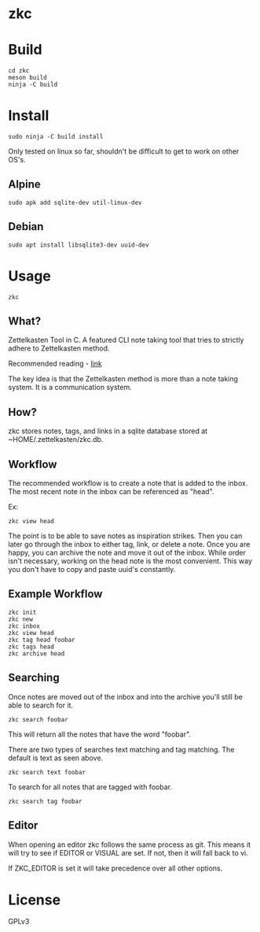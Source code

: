 # zkc

# Build

    cd zkc
    meson build
    ninja -C build

# Install

    sudo ninja -C build install

Only tested on linux so far, shouldn't be difficult to get to work on other OS's.

## Alpine

    sudo apk add sqlite-dev util-linux-dev

## Debian

    sudo apt install libsqlite3-dev uuid-dev

# Usage

    zkc

## What?

Zettelkasten Tool in C. A featured CLI note taking tool that tries to strictly adhere to Zettelkasten method.

Recommended reading - [link](https://luhmann.surge.sh/communicating-with-slip-boxes)

The key idea is that the Zettelkasten method is more than a note taking system. It is a communication system.

## How?

zkc stores notes, tags, and links in a sqlite database stored at ~HOME/.zettelkasten/zkc.db.

## Workflow

The recommended workflow is to create a note that is added to the inbox. The most recent note
in the inbox can be referenced as "head".

Ex:

    zkc view head

The point is to be able to save notes as inspiration strikes. Then you can later go through
the inbox to either tag, link, or delete a note. Once you are happy, you can archive the note
and move it out of the inbox. While order isn't necessary, working on the head note is the
most convenient. This way you don't have to copy and paste uuid's constantly.

## Example Workflow

    zkc init
    zkc new
    zkc inbox
    zkc view head
    zkc tag head foobar
    zkc tags head
    zkc archive head

## Searching

Once notes are moved out of the inbox and into the archive you'll still be able to search for it.

    zkc search foobar

This will return all the notes that have the word "foobar".

There are two types of searches text matching and tag matching. The default is text as seen above.

    zkc search text foobar

To search for all notes that are tagged with foobar.

    zkc search tag foobar

## Editor

When opening an editor zkc follows the same process as git. This means it will try to see if
EDITOR or VISUAL are set. If not, then it will fall back to vi.

If ZKC_EDITOR is set it will take precedence over all other options.

# License

GPLv3